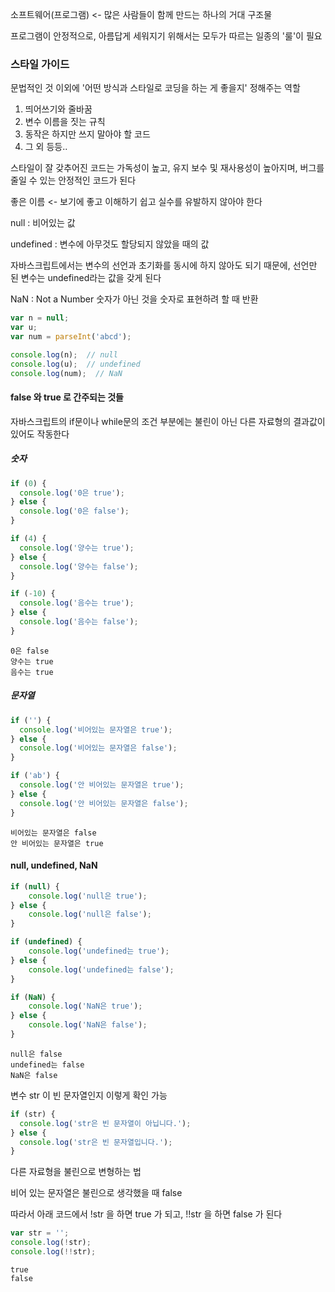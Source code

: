 소프트웨어(프로그램) <- 많은 사람들이 함께 만드는 하나의 거대 구조물

프로그램이 안정적으로, 아름답게 세워지기 위해서는 모두가 따르는 일종의 '룰'이 필요



### 스타일 가이드

문법적인 것 이외에 '어떤 방식과 스타일로 코딩을 하는 게 좋을지' 정해주는 역할

1. 띄어쓰기와 줄바꿈
2. 변수 이름을 짓는 규칙
3. 동작은 하지만 쓰지 말아야  할 코드
4. 그 외 등등..

스타일이 잘 갖추어진 코드는 가독성이 높고, 유지 보수 및 재사용성이 높아지며, 버그를 줄일 수 있는 안정적인 코드가 된다



[에어비엔비]: https://github.com/tipjs/javascript-style-guide
[깃허브에]: https://github.com/rwaldron/idiomatic.js/tree/master/translations/ko_KR
[구글]: https://google.github.io/styleguide/jsguide.html



좋은 이름 <- 보기에 좋고 이해하기 쉽고 실수를 유발하지 않아야 한다



null : 비어있는 값

undefined : 변수에 아무것도 할당되지 않았을 때의 값

자바스크립트에서는 변수의 선언과 초기화를 동시에 하지 않아도 되기 때문에, 선언만 된 변수는 undefined라는 값을 갖게 된다

NaN : Not a Number 숫자가 아닌 것을 숫자로 표현하려 할 때 반환

```javascript
var n = null;
var u;
var num = parseInt('abcd');

console.log(n);  // null
console.log(u);  // undefined
console.log(num);  // NaN
```



#### false 와 true 로 간주되는 것들

자바스크립트의 if문이나 while문의 조건 부분에는 불린이 아닌 다른 자료형의 결과값이 있어도 작동한다

##### 숫자

```javascript
if (0) {
  console.log('0은 true');
} else {
  console.log('0은 false');
}

if (4) {
  console.log('양수는 true');
} else {
  console.log('양수는 false');
}

if (-10) {
  console.log('음수는 true');
} else {
  console.log('음수는 false');
}
```

```
0은 false
양수는 true
음수는 true
```



##### 문자열

```javascript
if ('') {
  console.log('비어있는 문자열은 true');
} else {
  console.log('비어있는 문자열은 false');
}

if ('ab') {
  console.log('안 비어있는 문자열은 true');
} else {
  console.log('안 비어있는 문자열은 false');
}
```

```
비어있는 문자열은 false
안 비어있는 문자열은 true
```



#### null, undefined, NaN

```javascript
if (null) {
    console.log('null은 true');
} else {
    console.log('null은 false');
}

if (undefined) {
    console.log('undefined는 true');
} else {
    console.log('undefined는 false');
}

if (NaN) {
    console.log('NaN은 true');
} else {
    console.log('NaN은 false');
}
```

```
null은 false
undefined는 false
NaN은 false
```



변수 str 이 빈 문자열인지 이렇게 확인 가능

```javascript
if (str) {
  console.log('str은 빈 문자열이 아닙니다.');
} else {
  console.log('str은 빈 문자열입니다.');
}
```



다른 자료형을 불린으로 변형하는 법

비어 있는 문자열은 불린으로 생각했을 때 false

따라서 아래 코드에서 !str 을 하면 true 가 되고, !!str 을 하면 false 가 된다

```javascript
var str = '';
console.log(!str);
console.log(!!str);
```

```
true
false
```



